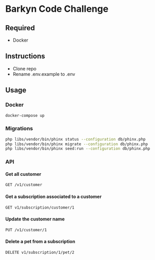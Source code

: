 # Barkyn Code Challenge

## Required
* Docker

## Instructions

* Clone repo
* Rename .env.example to .env


## Usage
### Docker

```bash
docker-compose up
```

### Migrations

```bash
php libs/vendor/bin/phinx status --configuration db/phinx.php
php libs/vendor/bin/phinx migrate --configuration db/phinx.php
php libs/vendor/bin/phinx seed:run --configuration db/phinx.php
```
### API

#### Get all customer

```bash
GET /v1/customer
```
#### Get a subscription associated to a customer

```bash
GET v1/subscription/customer/1
```

#### Update the customer name

```bash
PUT /v1/customer/1
```

#### Delete a pet from a subscription

```bash
DELETE v1/subscription/1/pet/2
```